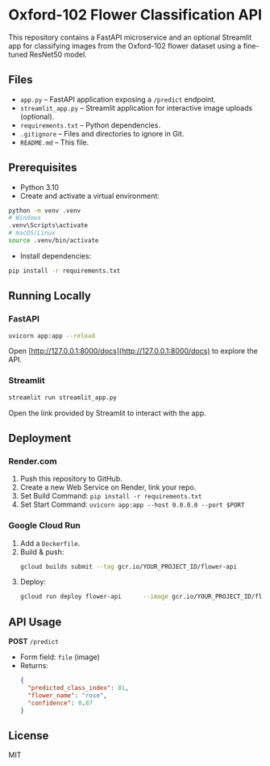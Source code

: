 # Oxford-102 Flower Classification API

This repository contains a FastAPI microservice and an optional Streamlit app for classifying images from the Oxford-102 flower dataset using a fine-tuned ResNet50 model.

## Files

- `app.py` – FastAPI application exposing a `/predict` endpoint.
- `streamlit_app.py` – Streamlit application for interactive image uploads (optional).
- `requirements.txt` – Python dependencies.
- `.gitignore` – Files and directories to ignore in Git.
- `README.md` – This file.

## Prerequisites

- Python 3.10
- Create and activate a virtual environment:

```bash
python -m venv .venv
# Windows
.venv\Scripts\activate
# macOS/Linux
source .venv/bin/activate
```

- Install dependencies:

```bash
pip install -r requirements.txt
```

## Running Locally

### FastAPI

```bash
uvicorn app:app --reload
```

Open [http://127.0.0.1:8000/docs](http://127.0.0.1:8000/docs) to explore the API.

### Streamlit

```bash
streamlit run streamlit_app.py
```

Open the link provided by Streamlit to interact with the app.

## Deployment

### Render.com

1. Push this repository to GitHub.  
2. Create a new Web Service on Render, link your repo.  
3. Set Build Command: `pip install -r requirements.txt`  
4. Set Start Command: `uvicorn app:app --host 0.0.0.0 --port $PORT`

### Google Cloud Run

1. Add a `Dockerfile`.  
2. Build & push:  
   ```bash
   gcloud builds submit --tag gcr.io/YOUR_PROJECT_ID/flower-api
   ```  
3. Deploy:  
   ```bash
   gcloud run deploy flower-api      --image gcr.io/YOUR_PROJECT_ID/flower-api      --platform managed      --allow-unauthenticated
   ```

## API Usage

**POST** `/predict`  
- Form field: `file` (image)  
- Returns:
  ```json
  {
    "predicted_class_index": 81,
    "flower_name": "rose",
    "confidence": 0.87
  }
  ```

## License

MIT
